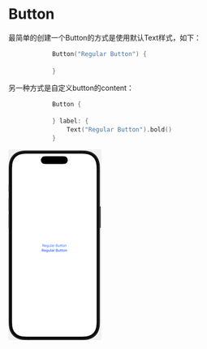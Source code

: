 # Button

最简单的创建一个Button的方式是使用默认Text样式，如下：

```swift
            Button("Regular Button") {
                
            }
```

另一种方式是自定义button的content：

```swift
            Button {
                
            } label: {
                Text("Regular Button").bold()
            }
```

![036](./images/036.png)







